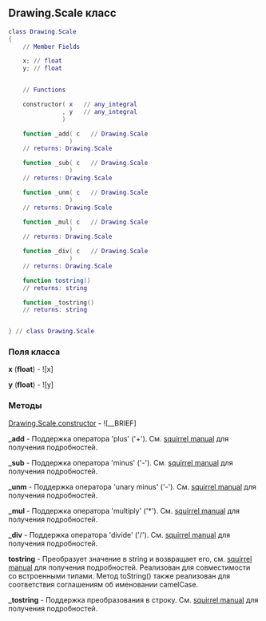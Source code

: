 ## Drawing.Scale класс


```lua
class Drawing.Scale
{
    // Member Fields

    x; // float
    y; // float


    // Functions

    constructor( x   // any_integral
               , y   // any_integral
               )

    function _add( c   // Drawing.Scale
                 )
    // returns: Drawing.Scale

    function _sub( c   // Drawing.Scale
                 )
    // returns: Drawing.Scale

    function _unm( c   // Drawing.Scale
                 )
    // returns: Drawing.Scale

    function _mul( c   // Drawing.Scale
                 )
    // returns: Drawing.Scale

    function _div( c   // Drawing.Scale
                 )
    // returns: Drawing.Scale

    function tostring()
    // returns: string

    function _tostring()
    // returns: string


} // class Drawing.Scale
```



### Поля класса

**x** (**float**) - ![x]

**y** (**float**) - ![y]


### Методы


[Drawing.Scale.constructor](../Drawing/Scale/constructor.md) - ![__BRIEF]


**_add** - Поддержка оператора 'plus' ('+'). См. [squirrel manual](http://squirrel-lang.org/squirreldoc/reference/language/metamethods.html#add) для получения подробностей.


**_sub** - Поддержка оператора 'minus' ('-'). См. [squirrel manual](http://squirrel-lang.org/squirreldoc/reference/language/metamethods.html#sub) для получения подробностей.


**_unm** - Поддержка оператора 'unary minus' ('-'). См. [squirrel manual](http://squirrel-lang.org/squirreldoc/reference/language/metamethods.html#unm) для получения подробностей.


**_mul** - Поддержка оператора 'multiply' ('*'). См. [squirrel manual](http://squirrel-lang.org/squirreldoc/reference/language/metamethods.html#mul) для получения подробностей.


**_div** - Поддержка оператора 'divide' ('/'). См. [squirrel manual](http://squirrel-lang.org/squirreldoc/reference/language/metamethods.html#div) для получения подробностей.


**tostring** - Преобразует значение в string и возвращает его, см. [squirrel manual](http://squirrel-lang.org/squirreldoc/reference/language/builtin_functions.html#string) для получения подробностей. Реализован для совместимости со встроенными типами. Метод toString() также реализован для соответствия соглашениям об именовании camelCase.


**_tostring** - Поддержка преобразования в строку. См. [squirrel manual](http://squirrel-lang.org/squirreldoc/reference/language/metamethods.html#tostring) для получения подробностей.


